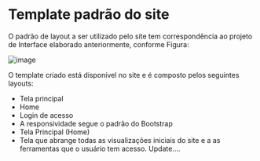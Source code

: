 # Template padrão do site

O padrão de layout a ser utilizado pelo site tem correspondência ao projeto de Interface  elaborado anteriormente, conforme Figura:

![image](https://user-images.githubusercontent.com/77788883/130533900-4ed4dc64-5963-4cf3-a95d-992ffc8bd6ac.png)

O template criado está disponível no site   e é composto pelos seguintes layouts: 
-	Tela principal
-	Home
-	Login de acesso
-	A responsividade segue o padrão do Bootstrap
-	Tela Principal (Home)
-	Tela que abrange todas as visualizações iniciais do site e a as ferramentas que o usuário tem acesso.
Update....
